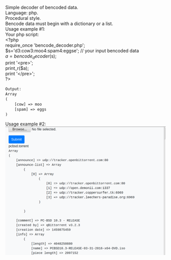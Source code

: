 Simple decoder of bencoded data.  
Language: php.  
Procedural style.  
Bencode data must begin with a dictionary or a list.  
Usage example #1:  
    Your php script:  
    &lt;?php  
    require_once 'bencode_decoder.php';  
    $s='d3:cow3:moo4:spam4:eggse';    // your input bencoded data  
    $a=bencode_decoder($s);  
    print '&lt;pre&gt;';  
    print_r($a);  
    print '&lt;/pre&gt;';      
    ?&gt;  
      
    Output:  
    Array  
    (  
        [cow] => moo  
        [spam] => eggs  
    )
Usage example #2:
![alt text](https://github.com/johnsmith3500/bencode/blob/master/bencode.png)
